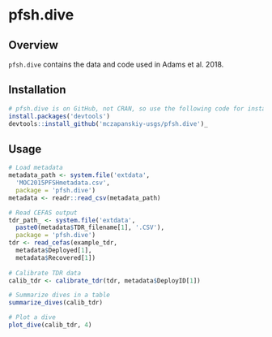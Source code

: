 # pfsh.dive

## Overview
`pfsh.dive` contains the data and code used in Adams et al. 2018. 

## Installation
```r
# pfsh.dive is on GitHub, not CRAN, so use the following code for installation
install.packages('devtools')
devtools::install_github('mczapanskiy-usgs/pfsh.dive')_
```

## Usage
```r
# Load metadata
metadata_path <- system.file('extdata',
  'MOC2015PFSHmetadata.csv',
  package = 'pfsh.dive')
metadata <- readr::read_csv(metadata_path)

# Read CEFAS output
tdr_path_ <- system.file('extdata',
  paste0(metadata$TDR_filename[1], '.CSV'),
  package = 'pfsh.dive')
tdr <- read_cefas(example_tdr,
  metadata$Deployed[1],
  metadata$Recovered[1])
  
# Calibrate TDR data
calib_tdr <- calibrate_tdr(tdr, metadata$DeployID[1])

# Summarize dives in a table
summarize_dives(calib_tdr)

# Plot a dive
plot_dive(calib_tdr, 4)
```
